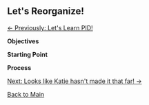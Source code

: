 ## Let's Reorganize!
[<- Previously: Let's Learn PID!](PID.md)

**Objectives** 

**Starting Point** 

**Process** 

[Next: Looks like Katie hasn't made it that far! ->](../../README.md)

[Back to Main](../../README.md)